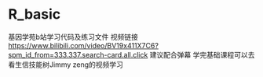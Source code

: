# R_basic
基因学苑b站学习代码及练习文件
视频链接
https://www.bilibili.com/video/BV19x411X7C6?spm_id_from=333.337.search-card.all.click
建议配合弹幕
学完基础课程可以去看生信技能树Jimmy zeng的视频学习
